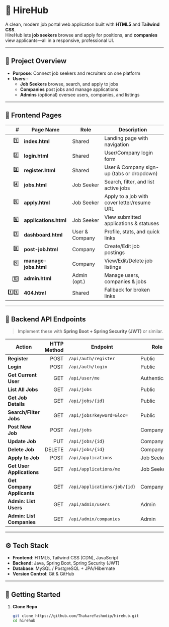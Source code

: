 # 🌟 HireHub

A clean, modern job portal web application built with **HTML5** and **Tailwind CSS**.  
HireHub lets **job seekers** browse and apply for positions, and **companies** view applicants—all in a responsive, professional UI.  

---

## 📝 Project Overview

- **Purpose**: Connect job seekers and recruiters on one platform  
- **Users**:-
  - **Job Seekers** browse, search, and apply to jobs  
  - **Companies** post jobs and manage applications  
  - **Admins** (optional) oversee users, companies, and listings  

---

## 📄 Frontend Pages

| #  | Page Name         | Role          | Description                                 |
|---:|-------------------|---------------|---------------------------------------------|
| 1️⃣ | **index.html**     | Shared        | Landing page with navigation                |
| 2️⃣ | **login.html**     | Shared        | User/Company login form                     |
| 3️⃣ | **register.html**  | Shared        | User & Company sign-up (tabs or dropdown)   |
| 4️⃣ | **jobs.html**      | Job Seeker    | Search, filter, and list active jobs        |
| 5️⃣ | **apply.html**     | Job Seeker    | Apply to a job with cover letter/resume URL |
| 6️⃣ | **applications.html** | Job Seeker | View submitted applications & statuses      |
| 7️⃣ | **dashboard.html** | User & Company| Profile, stats, and quick links             |
| 8️⃣ | **post-job.html**  | Company       | Create/Edit job postings                    |
| 9️⃣ | **manage-jobs.html** | Company     | View/Edit/Delete job listings               |
| 🔟 | **admin.html**      | Admin (opt.)  | Manage users, companies & jobs              |
| 1️⃣1️⃣ | **404.html**    | Shared        | Fallback for broken links                   |

---

## 🔧 Backend API Endpoints

> Implement these with **Spring Boot + Spring Security (JWT)** or similar.

| Action                    | HTTP Method | Endpoint                  | Role        |
|---------------------------|------------:|---------------------------|-------------|
| **Register**              | POST        | `/api/auth/register`      | Public      |
| **Login**                 | POST        | `/api/auth/login`         | Public      |
| **Get Current User**      | GET         | `/api/user/me`            | Authenticated |
| **List All Jobs**         | GET         | `/api/jobs`               | Public      |
| **Get Job Details**       | GET         | `/api/jobs/{id}`          | Public      |
| **Search/Filter Jobs**    | GET         | `/api/jobs?keyword=&loc=` | Public      |
| **Post New Job**          | POST        | `/api/jobs`               | Company     |
| **Update Job**            | PUT         | `/api/jobs/{id}`          | Company     |
| **Delete Job**            | DELETE      | `/api/jobs/{id}`          | Company     |
| **Apply to Job**          | POST        | `/api/applications`       | Job Seeker  |
| **Get User Applications** | GET         | `/api/applications/me`    | Job Seeker  |
| **Get Company Applicants**| GET         | `/api/applications/job/{id}` | Company   |
| **Admin: List Users**     | GET         | `/api/admin/users`        | Admin       |
| **Admin: List Companies** | GET         | `/api/admin/companies`    | Admin       |

---

## ⚙️ Tech Stack

- **Frontend**: HTML5, Tailwind CSS (CDN), JavaScript  
- **Backend**: Java, Spring Boot, Spring Security (JWT)  
- **Database**: MySQL / PostgreSQL + JPA/Hibernate  
- **Version Control**: Git & GitHub  

---

## 🚀 Getting Started

1. **Clone Repo**  
   ```bash
   git clone https://github.com/ThakareYashodip/hirehub.git
   cd hirehub
